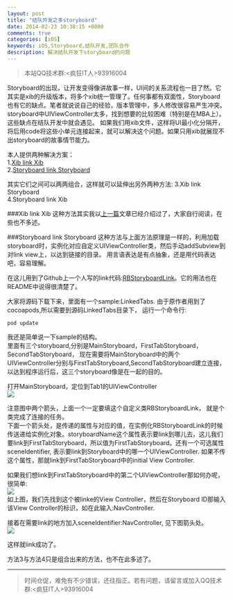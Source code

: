 ```yaml
---
layout: post
title: "结队开发之多storyboard"
date: 2014-02-23 10:38:15 +0800
comments: true
categories: [iOS]
keywords: iOS,Storyboard,结队开发,团队合作
description: 解决结队开发下storyboard的问题
---
```


>本站QQ技术群:<疯狂IT人>93916004

Storyboard的出现，让开发变得像讲故事一样，UI间的关系流程也一目了然。它其实是xib的升级版本，将多个xib统一管理了。任何事都有双面性，Storyboard也有它的缺点。笔者就说说自己的经验，版本管理中，多人修改很容易严生冲突。storyboard中UIViewController太多，找到想要的比较困难（特别是在MBA上）。 这些缺点在结队开发中就会遇见。 如果我们用xib文件，这样将UI最小化分隔开，将后用code将这些小单元连接起来，就可以解决这个问题。如果只用xib就展现不出storyboard的故事情节能力。

<!-- more -->

本人提供两种解决方案：<br>
1.[Xib link Xib](#md-1)<br>
2.[Storyboard link Storyboard](#md-2)

其实它们之间可以两两组合，这样就可以延伸出另外两种方法:
3.Xib link Storyboard <br>
4.Storyboard link Xib <br>

###<a id="md-1">Xib link Xib</a>
这种方法其实我以[上一篇](http://www.ifun.cc/blog/2014/02/22/ioskai-fa-zhi-xibji-qiao-jie-shao/)文章已经介绍过了，大家自行阅读，在些也不多述。


###<a id="md-2">Storyboard link Storyboard</a>
这种方法与上面方法原理是一样的，利用加载storyboard时，实例化对应自定义UIViewController类，然后手动addSubview到对link view上，以达到链接的目录。 用言语表达是有点抽象，还是用代码表达吧，容易理解。<br>

在这儿用到了Github上一个人写的link代码:[RBStoryboardLink](https://github.com/rob-brown/RBStoryboardLink)。它的用法也在README中说得很清楚了。

大家将源码下载下来，里面有一个sample:LinkedTabs. 由于原作者用到了cocoapods,所以需要到源码LinkedTabs目录下， 运行一个命令行:

```
pod update
```
我还是简单说一下sample的结构。<br>
里面有三个storyboard,分别是MainStoryboard，FirstTabStoryboard， SecondTabStoryboard， 现在需要将MainStoryboard中的两个UIViewController分别与FirstTabStoryboard,SecondTabStoryboard建立连接，以达到程序运行后，这三个storyboard像是在一起的目的。<br>

打开MainStoryboard，定位到Tab1的UIViewController<br>
![](http://ww2.sinaimg.cn/large/6bf526ffgw1edt58mgnxij20vp0g6mzp.jpg)<br>

注意图中两个箭头，上面一个一定要填这个自定义类RBStoryboardLink， 就是个类完成了连接的任务。<br>
下面一个箭头处，是传递的属性与对应的值，在实例化RBStoryboardLink的时候传送递给实例化对象。storyboardName这个属性表示要link到哪儿去，这儿我们要link到FirstTabStoryboard，所以值为FirstTabStoryboard。还有一个可选属性sceneIdentifier, 表示要link到Storyboard中的哪一个UIViewController. 如果不传这个属性，那就link到FirstTabStoryboard中的initial View Controller.<br>

如果我们想link到FirstTabStoryboard中的第二个UIViewController那如何办呢，很简单:<br>
![](http://ww2.sinaimg.cn/large/6bf526ffgw1edt5kfj27gj20vp0haju2.jpg)<br>
如上图，我们先找到这个被linke的View Controller，然后在Storyboard ID那输入该View Controller的标识，如在此输入:NavController.

接着在需要link的地方加入sceneIdentifier:NavController, 见下图箭头处。<br>
![](http://ww3.sinaimg.cn/large/6bf526ffgw1edt5nd36iwj20vl0fktb6.jpg)<br>

这样就link成功了。

方法3与方法4只是组合出来的方法，也不在此多述了。

---
>时间仓促，难免有不少错误，还往指正。若有问题，请留言或加入QQ技术群:<疯狂IT人>93916004